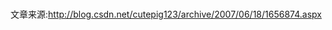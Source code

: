 <img height=1 src="http://blog.csdn.net/cutepig123/aggbug/1656874.aspx" width=1><br>文章来源:<a href="http://blog.csdn.net/cutepig123/archive/2007/06/18/1656874.aspx">http://blog.csdn.net/cutepig123/archive/2007/06/18/1656874.aspx</a> 

